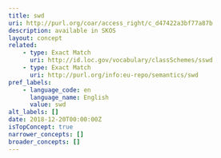 ```yaml
---
title: swd
uri: http://purl.org/coar/access_right/c_d47422a3bf77a87b
description: available in SKOS
layout: concept
related:
    - type: Exact Match
      uri: http://id.loc.gov/vocabulary/classSchemes/sswd
    - type: Exact Match
      uri: http://purl.org/info:eu-repo/semantics/swd
pref_labels:
    - language_code: en
      language_name: English
      value: swd
alt_labels: []
date: 2018-12-20T00:00:00Z
isTopConcept: true
narrower_concepts: []
broader_concepts: []
---
```


